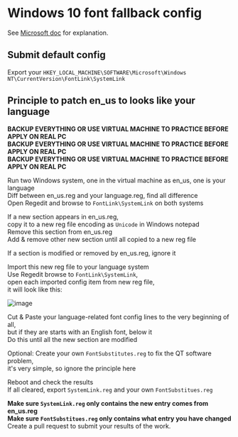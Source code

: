 # Windows 10 font fallback config

See [Microsoft doc](https://docs.microsoft.com/zh-cn/globalization/input/font-technology) for explanation.

## Submit default config  
Export your `HKEY_LOCAL_MACHINE\SOFTWARE\Microsoft\Windows NT\CurrentVersion\FontLink\SystemLink`

## Principle to patch en_us to looks like your language
**BACKUP EVERYTHING OR USE VIRTUAL MACHINE TO PRACTICE BEFORE APPLY ON REAL PC**  
**BACKUP EVERYTHING OR USE VIRTUAL MACHINE TO PRACTICE BEFORE APPLY ON REAL PC**  
**BACKUP EVERYTHING OR USE VIRTUAL MACHINE TO PRACTICE BEFORE APPLY ON REAL PC**

Run two Windows system, one in the virtual machine as en_us, one is your language  
Diff between en_us.reg and your language.reg, find all difference  
Open Regedit and browse to `FontLink\SystemLink` on both systems

If a new section appears in en_us.reg,  
copy it to a new reg file encoding as `Unicode` in Windows notepad  
Remove this section from en_us.reg  
Add & remove other new section until all copied to a new reg file

If a section is modified or removed by en_us.reg, ignore it

Import this new reg file to your language system  
Use Regedit browse to `FontLink\SystemLink`,  
open each imported config item from new reg file,  
it will look like this:

![image](https://user-images.githubusercontent.com/10773245/78219225-b02e8300-74f1-11ea-8dca-b5ce31ebc3a9.png)

Cut & Paste your language-related font config lines to the very beginning of all,  
but if they are starts with an English font, below it  
Do this until all the new section are modified

Optional: Create your own `FontSubstitutes.reg` to fix the QT software problem,  
it's very simple, so ignore the principle here

Reboot and check the results  
If all cleared, export `SystemLink.reg` and your own `FontSubstitues.reg`  

**Make sure `SystemLink.reg` only contains the new entry comes from en_us.reg**  
**Make sure `FontSubstitues.reg` only contains what entry you have changed**  
Create a pull request to submit your results of the work.
